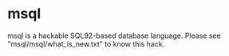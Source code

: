 # msql
msql is a hackable SQL92-based database language.
Please see "msql/msql/what_is_new.txt" to know this hack.
